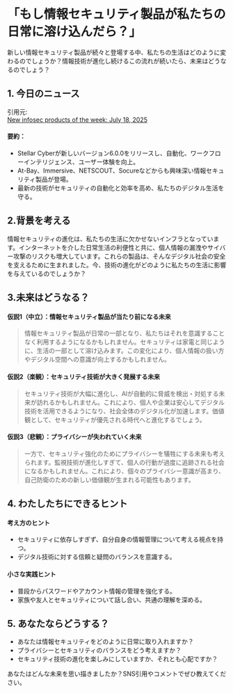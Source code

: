 # 「もし情報セキュリティ製品が私たちの日常に溶け込んだら？」

新しい情報セキュリティ製品が続々と登場する中、私たちの生活はどのように変わるのでしょうか？情報技術が進化し続けるこの流れが続いたら、未来はどうなるのでしょう？

## 1. 今日のニュース
引用元:  
[New infosec products of the week: July 18, 2025](https://www.helpnetsecurity.com/2025/07/18/new-infosec-products-of-the-week-july-18-2025/)

#### 要約：
- Stellar Cyberが新しいバージョン6.0.0をリリースし、自動化、ワークフローインテリジェンス、ユーザー体験を向上。
- At-Bay、Immersive、NETSCOUT、Socureなどからも興味深い情報セキュリティ製品が登場。
- 最新の技術がセキュリティの自動化と効率を高め、私たちのデジタル生活を守る。

## 2.背景を考える

情報セキュリティの進化は、私たちの生活に欠かせないインフラとなっています。インターネットを介した日常生活の利便性と共に、個人情報の漏洩やサイバー攻撃のリスクも増大しています。これらの製品は、そんなデジタル社会の安全を支えるために生まれました。今、技術の進化がどのように私たちの生活に影響を与えているのでしょうか？

## 3.未来はどうなる？

#### 仮説1（中立）：情報セキュリティ製品が当たり前になる未来  
> 情報セキュリティ製品が日常の一部となり、私たちはそれを意識することなく利用するようになるかもしれません。セキュリティは家電と同じように、生活の一部として溶け込みます。この変化により、個人情報の扱い方やデジタル空間への意識が向上するかもしれません。

#### 仮説2（楽観）：セキュリティ技術が大きく発展する未来  
> セキュリティ技術が大幅に進化し、AIが自動的に脅威を検出・対処する未来が訪れるかもしれません。これにより、個人や企業は安心してデジタル技術を活用できるようになり、社会全体のデジタル化が加速します。価値観として、セキュリティが優先される時代へと進化するでしょう。

#### 仮説3（悲観）：プライバシーが失われていく未来  
> 一方で、セキュリティ強化のためにプライバシーを犠牲にする未来も考えられます。監視技術が進化しすぎて、個人の行動が過度に追跡される社会になるかもしれません。これにより、個々のプライバシー意識が高まり、自己防衛のための新しい価値観が生まれる可能性もあります。

## 4. わたしたちにできるヒント

#### 考え方のヒント
- セキュリティに依存しすぎず、自分自身の情報管理について考える視点を持つ。
- デジタル技術に対する信頼と疑問のバランスを意識する。

#### 小さな実践ヒント
- 普段からパスワードやアカウント情報の管理を強化する。
- 家族や友人とセキュリティについて話し合い、共通の理解を深める。

## 5. あなたならどうする？
- あなたは情報セキュリティをどのように日常に取り入れますか？
- プライバシーとセキュリティのバランスをどう考えますか？
- セキュリティ技術の進化を楽しみにしていますか、それとも心配ですか？

あなたはどんな未来を思い描きましたか？SNS引用やコメントでぜひ教えてください。